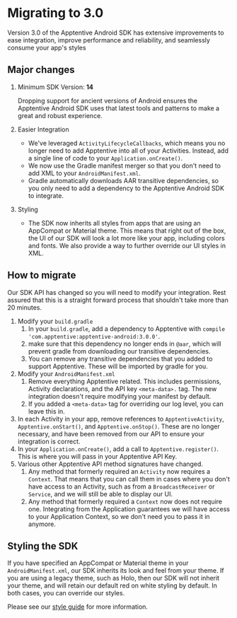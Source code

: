 # Migrating to 3.0

Version 3.0 of the Apptentive Android SDK has extensive improvements to ease integration, improve performance and reliability, and seamlessly consume your app's styles

## Major changes

1. Minimum SDK Version: **14**

    Dropping support for ancient versions of Android ensures the Apptentive Android SDK uses that latest tools and patterns to make a great and robust experience.

2. Easier Integration

    * We've leveraged `ActivityLifecycleCallbacks`, which means you no longer need to add Apptentive into all of your Activities. Instead, add a single line of code to your `Application.onCreate()`.
    * We now use the Gradle manifest merger so that you don't need to add XML to your `AndroidManifest.xml`.
    * Gradle automatically downloads AAR transitive dependencies, so you only need to add a dependency to the Apptentive Android SDK to integrate.
    
3. Styling

    * The SDK now inherits all styles from apps that are using an AppCompat or Material theme. This means that right out of the box, the UI of our SDK will look a lot more like your app, including colors and fonts. We also provide a way to further override our UI styles in XML.
    
    
## How to migrate

Our SDK API has changed so you will need to modify your integration. Rest assured that this is a straight forward process that shouldn't take more than 20 minutes.

1. Modify your `build.gradle` 
    1. In your `build.gradle`, add a dependency to Apptentive with `compile 'com.apptentive:apptentive-android:3.0.0'`.
    2. make sure that this dependency no longer ends in `@aar`, which will prevent gradle from downloading our transitive dependencies.
    3. You can remove any transitive dependencies that you added to support Apptentive. These will be imported by gradle for you.
2. Modify your `AndroidManifest.xml`
    1. Remove everything Apptentive related. This includes permissions, Activity declarations, and the API key `<meta-data>.` tag. The new integration doesn't require modifying your manifest by default.
    2. If you added a `<meta-data>` tag for overriding our log level, you can leave this in.
3. In each Activity in your app, remove references to `ApptentiveActivity`, `Apptentive.onStart()`, and `Apptentive.onStop()`. These are no longer necessary, and have been removed from our API to ensure your integration is correct.
4. In your `Application.onCreate()`, add a call to `Apptentive.register()`. This is where you will pass in your Apptentive API Key.
5. Various other Apptentive API method signatures have changed.
    1. Any method that formerly required an `Activity` now requires a `Context`. That means that you can call them in cases where you don't have access to an Activity, such as from a `BroadcastReceiver` or `Service`, and we will still be able to display our UI.
    2. Any method that formerly required a `Context` now does not require one. Integrating from the Application guarantees we will have access to your Application Context, so we don't need you to pass it in anymore.
    
## Styling the SDK
If you have specified an AppCompat or Material theme in your `AndroidManifest.xml`, our SDK inherits its look and feel from your theme. If you are using a legacy theme, such as Holo, then our SDK will not inherit your theme, and will retain our default red on white styling by default. In both cases, you can override our styles.

Please see our [style guide](https://docs.apptentive.com/android/customization/) for more information.


